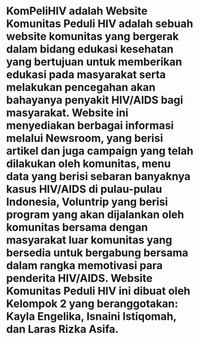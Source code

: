 # KomPeliHIV adalah Website Komunitas Peduli HIV adalah sebuah website komunitas yang bergerak dalam bidang edukasi kesehatan yang bertujuan untuk memberikan edukasi pada masyarakat serta melakukan pencegahan akan bahayanya penyakit HIV/AIDS bagi masyarakat. Website ini menyediakan berbagai informasi melalui Newsroom, yang berisi artikel dan juga campaign yang telah dilakukan oleh komunitas, menu data yang berisi sebaran banyaknya kasus HIV/AIDS di pulau-pulau Indonesia, Voluntrip yang berisi program yang akan dijalankan oleh komunitas bersama dengan masyarakat luar komunitas yang bersedia untuk bergabung bersama dalam rangka memotivasi para penderita HIV/AIDS. Website Komunitas Peduli HIV ini dibuat oleh Kelompok 2 yang beranggotakan: Kayla Engelika, Isnaini Istiqomah, dan Laras Rizka Asifa.
